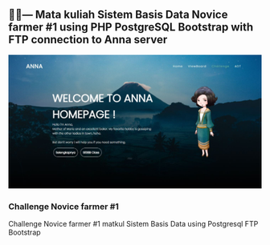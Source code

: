 ## 👨‍🌾— Mata kuliah Sistem Basis Data Novice farmer #1 using PHP PostgreSQL Bootstrap with FTP connection to Anna server
![](Readme/client-side.JPG)
### Challenge Novice farmer #1
Challenge Novice farmer #1 matkul Sistem Basis Data using Postgresql FTP Bootstrap

